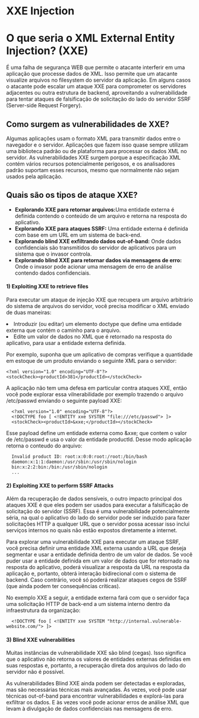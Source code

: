 # XXE Injection

<h1>O que seria o XML External Entity Injection? (XXE)</h1>

É uma falha de segurança WEB que permite o atacante interferir em uma aplicação que processe dados de XML. Isso permite que um atacante visualize arquivos
no filesystem do servidor da aplicação. Em alguns casos o atacante pode escalar um ataque XXE para comprometer os servidores adjacentes ou outra estrutura
de backend, aproveitando a vulnerabilidade para tentar ataques de falsificação de solicitação do lado do servidor SSRF (Server-side Request Forgery).

<h2>Como surgem as vulnerabilidades de XXE?</h2>
Algumas aplicações usam o formato XML para transmitir dados entre o navegador e o servidor. Aplicações que fazem isso quase sempre utilizam uma biblioteca
padrão ou de plataforma para processar os dados XML no servidor. As vulnerabilidades XXE surgem porque a especificação XML contém vários recursos potencialmente perigosos, e os analisadores padrão suportam esses recursos, mesmo que normalmente não sejam usados pela aplicação.

<h2> Quais são os tipos de ataque XXE? </h2>

<ul>
  <li><b>Explorando XXE para retornar arquivos:</b>Uma entidade externa é definida contendo o conteúdo de um arquivo e retorna na resposta do aplicativo.</b></li>
  <li><b>Explorando XXE para ataques SSRF:</b> Uma entidade externa é definida com base em um URL em um sistema de back-end.</li>
  <li><b>Explorando blind XXE exfiltrando dados out-of-band:</b> Onde dados confidenciais são transmitidos do servidor de aplicativos para um sistema que o invasor controla.</li>
  <li><b>Explorando blind XXE para retornar dados via mensagens de erro:</b> Onde o invasor pode acionar uma mensagem de erro de análise contendo dados confidenciais.</li>
</ul>

<h4>1) Exploiting XXE to retrieve files</h4>

Para executar um ataque de injeção XXE que recupera um arquivo arbitrário do sistema de arquivos do servidor, você precisa modificar o XML enviado de duas maneiras:

<li>Introduzir (ou editar) um elemento doctype que define uma entidade externa que contém o caminho para o arquivo.</li>
<li>Edite um valor de dados no XML que é retornado na resposta do aplicativo, para usar a entidade externa definida.</li>

Por exemplo, suponha que um aplicativo de compras verifique a quantidade em estoque de um produto enviando o seguinte XML para o servidor:

    <?xml version="1.0" encoding="UTF-8"?>
    <stockCheck><productId>381</productId></stockCheck>
   
A aplicação não tem uma defesa em particular contra ataques XXE, então você pode explorar essa vilnerabilidade por exemplo trazendo o arquivo /etc/passwd enviando o seguinte payload XXE:

      <?xml version="1.0" encoding="UTF-8"?>
      <!DOCTYPE foo [ <!ENTITY xxe SYSTEM "file:///etc/passwd"> ]>
      <stockCheck><productId>&xxe;</productId></stockCheck>

Esse payload define um entidade externa como &xxe; que contem o valor de /etc/passwd e usa o valor da entidade productId. Desse modo aplicação retorna o conteudo do arquivo:

      Invalid product ID: root:x:0:0:root:/root:/bin/bash
      daemon:x:1:1:daemon:/usr/sbin:/usr/sbin/nologin
      bin:x:2:2:bin:/bin:/usr/sbin/nologin
      ...

<h4>2) Exploiting XXE to perform SSRF Attacks</h4>

Além da recuperação de dados sensíveis, o outro impacto principal dos ataques XXE é que eles podem ser usados para executar a falsificação de solicitação do servidor (SSRF). Essa é uma vulnerabilidade potencialmente séria, na qual o aplicativo do lado do servidor pode ser induzido para fazer solicitações HTTP a qualquer URL que o servidor possa acessar isso inclui serviços internos no quais não estão expostos diretamente a internet.

Para explorar uma vulnerabilidade XXE para executar um ataque SSRF, você precisa definir uma entidade XML externa usando a URL que deseja segmentar e usar a entidade definida dentro de um valor de dados. Se você puder usar a entidade definida em um valor de dados que for retornado na resposta do aplicativo, poderá visualizar a resposta da URL na resposta da aplicação e, portanto, obterá interação bidirecional com o sistema de backend. Caso contrário, você só poderá realizar ataques cegos de SSRF (que ainda podem ter consequências críticas).

No exemplo XXE a seguir, a entidade externa fará com que o servidor faça uma solicitação HTTP de back-end a um sistema interno dentro da infraestrutura da organização:

      <!DOCTYPE foo [ <!ENTITY xxe SYSTEM "http://internal.vulnerable-website.com/"> ]>
 
<h4>3) Blind XXE vulnerabilities</h4>

Muitas instâncias de vulnerabilidade XXE são blind (cegas). Isso significa que o aplicativo não retorna os valores de entidades externas definidas em suas respostas e, portanto, a recuperação direta dos arquivos do lado do servidor não é possível.

As vulnerabilidades Blind XXE ainda podem ser detectadas e exploradas, mas são necessárias técnicas mais avançadas. Às vezes, você pode usar técnicas out-of-band para encontrar vulnerabilidades e explorá-las para exfiltrar os dados. E às vezes você pode acionar erros de análise XML que levam à divulgação de dados confidenciais nas mensagens de erro.
